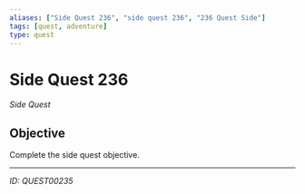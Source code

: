 ```yaml
---
aliases: ["Side Quest 236", "side quest 236", "236 Quest Side"]
tags: [quest, adventure]
type: quest
---
```


# Side Quest 236

*Side Quest*

## Objective
Complete the side quest objective.

---
*ID: QUEST00235*